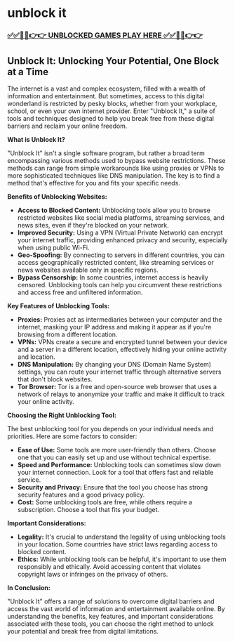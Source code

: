 # unblock it

### [✅✅🔴🔴👉👉 UNBLOCKED GAMES PLAY HERE ✅✅🔴🔴👉👉](https://topstoryindia.com)

## Unblock It:  Unlocking Your Potential, One Block at a Time

The internet is a vast and complex ecosystem, filled with a wealth of information and entertainment. But sometimes, access to this digital wonderland is restricted by pesky blocks, whether from your workplace, school, or even your own internet provider.  Enter "Unblock It," a suite of tools and techniques designed to help you break free from these digital barriers and reclaim your online freedom. 

**What is Unblock It?**

"Unblock It" isn't a single software program, but rather a broad term encompassing various methods used to bypass website restrictions.  These methods can range from simple workarounds like using proxies or VPNs to more sophisticated techniques like DNS manipulation.  The key is to find a method that's effective for you and fits your specific needs.

**Benefits of Unblocking Websites:**

* **Access to Blocked Content:**  Unblocking tools allow you to browse restricted websites like social media platforms, streaming services, and news sites, even if they're blocked on your network.
* **Improved Security:**  Using a VPN (Virtual Private Network) can encrypt your internet traffic, providing enhanced privacy and security, especially when using public Wi-Fi.
* **Geo-Spoofing:**  By connecting to servers in different countries, you can access geographically restricted content, like streaming services or news websites available only in specific regions.
* **Bypass Censorship:**  In some countries, internet access is heavily censored. Unblocking tools can help you circumvent these restrictions and access free and unfiltered information.

**Key Features of Unblocking Tools:**

* **Proxies:**  Proxies act as intermediaries between your computer and the internet, masking your IP address and making it appear as if you're browsing from a different location.
* **VPNs:**  VPNs create a secure and encrypted tunnel between your device and a server in a different location, effectively hiding your online activity and location.
* **DNS Manipulation:**  By changing your DNS (Domain Name System) settings, you can route your internet traffic through alternative servers that don't block websites.
* **Tor Browser:**  Tor is a free and open-source web browser that uses a network of relays to anonymize your traffic and make it difficult to track your online activity.

**Choosing the Right Unblocking Tool:**

The best unblocking tool for you depends on your individual needs and priorities.  Here are some factors to consider:

* **Ease of Use:**  Some tools are more user-friendly than others.  Choose one that you can easily set up and use without technical expertise.
* **Speed and Performance:**  Unblocking tools can sometimes slow down your internet connection.  Look for a tool that offers fast and reliable service.
* **Security and Privacy:**  Ensure that the tool you choose has strong security features and a good privacy policy. 
* **Cost:**  Some unblocking tools are free, while others require a subscription.  Choose a tool that fits your budget.

**Important Considerations:**

* **Legality:**  It's crucial to understand the legality of using unblocking tools in your location.  Some countries have strict laws regarding access to blocked content.
* **Ethics:**  While unblocking tools can be helpful, it's important to use them responsibly and ethically.  Avoid accessing content that violates copyright laws or infringes on the privacy of others.

**In Conclusion:**

"Unblock It" offers a range of solutions to overcome digital barriers and access the vast world of information and entertainment available online.  By understanding the benefits, key features, and important considerations associated with these tools, you can choose the right method to unlock your potential and break free from digital limitations. 
